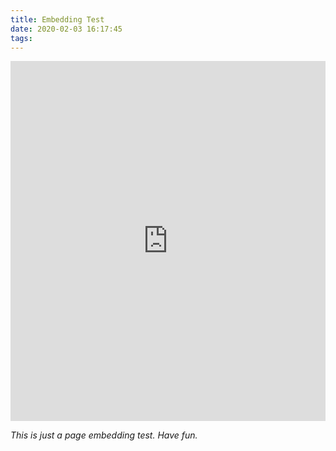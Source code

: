 ```yaml
---
title: Embedding Test
date: 2020-02-03 16:17:45
tags:
---
```


<iframe src="https://k-l-lambda.github.io/klstudio/embed.html" style="border: 0; width: 100%; height: calc(min(60vh, 60vw))"></iframe>

*This is just a page embedding test. Have fun.*
